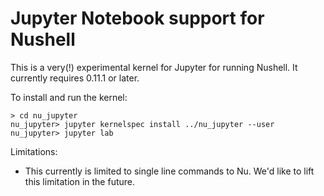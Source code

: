 # Jupyter Notebook support for Nushell

This is a very(!) experimental kernel for Jupyter for running Nushell. It currently requires 0.11.1 or later.

To install and run the kernel:

```
> cd nu_jupyter
nu_jupyter> jupyter kernelspec install ../nu_jupyter --user
nu_jupyter> jupyter lab
```

Limitations:

* This currently is limited to single line commands to Nu. We'd like to lift this limitation in the future.
